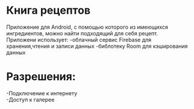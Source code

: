 # Книга рецептов
Приложение для Android, с помощью которого из имеющихся ингредиентов, можно найти подходящий для себя рецепт.  
Приложени использует:
-облачный сервис Firebase для хранения,чтения и записи данных
-библотеку Room для кэширования данных
# Разрешения:
-Подключение к интернету  
-Доступ к галерее


